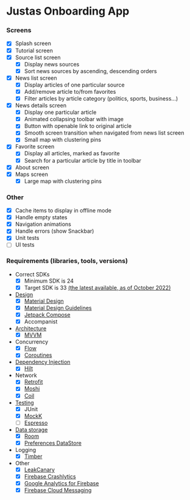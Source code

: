# Justas Onboarding App

### Screens
- [x] Splash screen
- [x] Tutorial screen
- [x] Source list screen
    - [x] Display news sources
    - [x] Sort news sources by ascending, descending orders
- [x] News list screen
    - [x] Display articles of one particular source
    - [x] Add/remove article to/from favorites
    - [x] Filter articles by article category (politics, sports, business...)
- [x] News details screen
    - [x] Display one particular article
    - [x] Animated collapsing toolbar with image
    - [x] Button with openable link to original article
    - [x] Smooth screen transition when navigated from news list screen
    - [x] Small map with clustering pins
- [x] Favorite screen
    - [x] Display all articles, marked as favorite
    - [x] Search for a particular article by title in toolbar
- [x] About screen
- [x] Maps screen
    - [x] Large map with clustering pins

### Other
- [x] Cache items to display in offline mode
- [x] Handle empty states
- [x] Navigation animations
- [x] Handle errors (show Snackbar)
- [x] Unit tests
- [ ] UI tests

### Requirements (libraries, tools, versions)

- Correct SDKs
    - [x] Minimum SDK is 24
    - [x] Target SDK is 33 [(the latest available, as of October 2022)](https://developer.android.com/studio/releases/platforms)
- [Design]((https://www.figma.com/file/VXiNfPRF9qFUtZFDv4TfEe))
    - [x] [Material Design](https://material.io/)
    - [x] [Material Design Guidelines](https://material.io/design)
    - [x] [Jetpack Compose](https://developer.android.com/jetpack/compose)
    - [x] Accompanist
- [Architecture](https://developer.android.com/topic/architecture)
    - [x] [MVVM](https://developer.android.com/topic/libraries/architecture/viewmodel)
- Concurrency
    - [x] [Flow](https://developer.android.com/kotlin/flow)
    - [x] [Coroutines](https://developer.android.com/kotlin/coroutines)
- [Dependency Injection](https://developer.android.com/training/dependency-injection)
    - [x] [Hilt](https://developer.android.com/training/dependency-injection/hilt-android)
- Network
    - [x] [Retrofit](https://square.github.io/retrofit/)
    - [x] [Moshi](https://github.com/square/moshi)
    - [x] [Coil](https://coil-kt.github.io/coil/)
- [Testing](https://developer.android.com/training/testing/local-tests)
    - [x] JUnit
    - [x] [MockK](https://mockk.io/ANDROID.html)
    - [ ] [Espresso](https://developer.android.com/training/testing/espresso)
- [Data storage](https://developer.android.com/training/data-storage)
    - [x] [Room](https://developer.android.com/training/data-storage/room)
    - [x] [Preferences DataStore](https://developer.android.com/topic/libraries/architecture/datastore)
- Logging
    - [x] [Timber](https://github.com/JakeWharton/timber)
- Other
    - [x] [LeakCanary](https://github.com/square/leakcanary/)
    - [x] [Firebase Crashlytics](https://firebase.google.com/docs/crashlytics)
    - [x] [Google Analytics for Firebase](https://firebase.google.com/docs/analytics/)
    - [x] [Firebase Cloud Messaging](https://firebase.google.com/docs/cloud-messaging/) 
